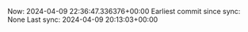 Now: 2024-04-09 22:36:47.336376+00:00 Earliest commit since sync: None Last sync: 2024-04-09 20:13:03+00:00
